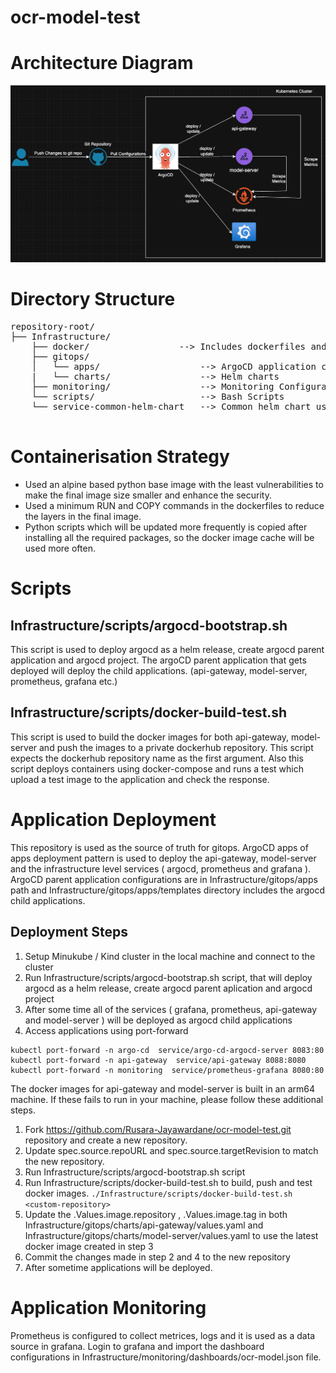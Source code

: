 # ocr-model-test

# Architecture Diagram

![Refer docs/img/image.png to view the architecture diagram](docs/img/architecture-diagram.png)

# Directory Structure

<pre>repository-root/
├── Infrastructure/
    ├── docker/                 --> Includes dockerfiles and docker-compose files
    ├── gitops/
    │   └── apps/                   --> ArgoCD application configurations
    |   └── charts/                 --> Helm charts
    ├── monitoring/                 --> Monitoring Configurations
    └── scripts/                    --> Bash Scripts
    └── service-common-helm-chart   --> Common helm chart used to deploy api-gateway and model-server
 </pre>

# Containerisation Strategy

* Used an alpine based python base image with the least vulnerabilities to make the final image size smaller and enhance the security.
* Used a minimum RUN and COPY commands in the dockerfiles to reduce the layers in the final image.
* Python scripts which will be updated more frequently is copied after installing all the required packages, so the docker image cache will be used more often.

# Scripts

## Infrastructure/scripts/argocd-bootstrap.sh

This script is used to deploy argocd as a helm release, create argocd parent application and argocd project.
The argoCD parent application that gets deployed will deploy the child applications. (api-gateway, model-server, prometheus, grafana etc.) 

## Infrastructure/scripts/docker-build-test.sh

This script is used to build the docker images for both api-gateway, model-server and push the images to a private dockerhub repository.
This script expects the dockerhub repository name as the first argument.
Also this script deploys containers using docker-compose and runs a test which upload a test image to the application and check the response.

# Application Deployment

This repository is used as the source of truth for gitops.
ArgoCD apps of apps deployment pattern is used to deploy the api-gateway, model-server and the infrastructure level services ( argocd, prometheus and grafana ). ArgoCD parent application configurations are in Infrastructure/gitops/apps path and Infrastructure/gitops/apps/templates directory includes the argocd child applications.

## Deployment Steps

1. Setup Minukube / Kind cluster in the local machine and connect to the cluster
2. Run Infrastructure/scripts/argocd-bootstrap.sh script, that will deploy argocd as a helm release, create argocd parent aplication and argocd  project
3. After some time all of the services ( grafana, prometheus, api-gateway and model-server ) will be deployed as argocd child applications
4. Access applications using port-forward
```
kubectl port-forward -n argo-cd  service/argo-cd-argocd-server 8083:80
kubectl port-forward -n api-gateway  service/api-gateway 8088:8080
kubectl port-forward -n monitoring  service/prometheus-grafana 8080:80
```

The docker images for api-gateway and model-server is built in an arm64 machine. If these fails to run in your machine, please follow these additional steps.

1. Fork https://github.com/Rusara-Jayawardane/ocr-model-test.git repository and create a new repository.
2. Update spec.source.repoURL and spec.source.targetRevision to match the new repository.
3. Run Infrastructure/scripts/argocd-bootstrap.sh script
4. Run Infrastructure/scripts/docker-build-test.sh to build, push and test docker images. 
    ```./Infrastructure/scripts/docker-build-test.sh  <custom-repository>```
5. Update the .Values.image.repository , .Values.image.tag in both Infrastructure/gitops/charts/api-gateway/values.yaml and Infrastructure/gitops/charts/model-server/values.yaml to use the latest docker image created in step 3
6. Commit the changes made in step 2 and 4 to the new repository
7. After sometime applications will be deployed.

# Application Monitoring

Prometheus is configured to collect metrices, logs and it is used as a data source in grafana.
Login to grafana and import the dashboard configurations in Infrastructure/monitoring/dashboards/ocr-model.json file.